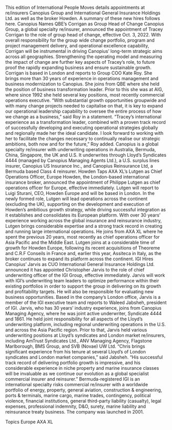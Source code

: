 This edition of International People Moves details appointments at re/insurers Canopius Group and International General Insurance Holdings Ltd. as well as the broker Howden.
A summary of these new hires follows here.
Canopius Names QBE’s Corrigan as Group Head of Change
Canopius Group, a global specialty re/insurer, announced the appointment of Tracey Corrigan to the role of group head of change, effective Oct. 3, 2022.
With overall responsibility for the group wide change portfolio, program and project management delivery, and operational excellence capability, Corrigan will be instrumental in driving Canopius’ long-term strategic aims across all geographies. Strengthening the operating model and measuring the impact of change are further key aspects of Tracey’s role, to future proof the rapidly expanding business and ensure sustainable growth.
Corrigan is based in London and reports to Group COO Kate Roy. She brings more than 30 years of experience in operations management and business modernization to Canopius. She joins from QBE where she held the position of business transformation leader. Prior to this she was at AIG, where since 1992 she held several key positions, most recently commercial operations executive.
“With substantial growth opportunities groupwide and with many change projects needed to capitalise on that, it is key to expand our operational leadership capability to oversee the entire process of how we change as a business,” said Roy in a statement.
“Tracey’s international experience as a transformation leader, combined with a proven track record of successfully developing and executing operational strategies globally and regionally made her the ideal candidate. I look forward to working with her to facilitate the changes necessary to continually realise our strategic ambitions, both now and for the future,” Roy added.
Canopius is a global specialty re/insurer with underwriting operations in Australia, Bermuda, China, Singapore, the UK and U.S. It underwrites through Lloyd’s Syndicates 4444 (managed by Canopius Managing Agents Ltd.), a U.S. surplus lines insurer, Canopius US Insurance Inc., and Canopius Reinsurance Ltd, a Bermuda based Class 4 reinsurer.
Howden Taps AXA XL’s Lutgen as Chief Operations Officer, Europe
Howden, the London-based international insurance broker, announced the appointment of Philippe Lutgen as chief operations officer for Europe, effective immediately. Lutgen will report to Luigi Sturani, CEO, Howden Europe and will be based in London.
In the newly formed role, Lutgen will lead operations across the continent (excluding the UK), supporting on the development and execution of Howden’s ambitious growth strategy, while driving successful integration as it establishes and consolidates its European platform.
With over 30 years’ experience working across the global insurance and reinsurance industry, Lutgen brings considerable expertise and a strong track record in creating and running large international operations. He joins from AXA XL where he spent the previous 20 years, most recently as chief operations officer for Asia Pacific and the Middle East.
Lutgen joins at a considerable time of growth for Howden Europe, following its recent acquisitions of Theoreme and C.R.F Conseils in France and, earlier this year, Assiteca in Italy, as the broker continues to expand its platform across the continent.
IGI Hires Canopius’ Jarvis as CUO
International General Insurance Holdings Ltd. announced it has appointed Christopher Jarvis to the role of chief underwriting officer of the IGI Group, effective immediately.
Jarvis will work with IGI’s underwriting team leaders to optimize performance within their existing portfolios in order to support the group in delivering on its growth and profitability targets. He will also be responsible for evaluating new business opportunities.
Based in the company’s London office, Jarvis is a member of the IGI executive team and reports to Waleed Jabsheh, president of IGI.
Jarvis, who has 30 years’ industry experience, joins from Canopius Managing Agency, where he was joint active underwriter, Syndicate 4444 and 1861. He held joint responsibility for all aspects of the Lloyd’s underwriting platform, including regional underwriting operations in the U.S. and across the Asia Pacific region. Prior to that, Jarvis held various underwriting positions at Lloyd’s syndicates and London market re/insurers, including AmTrust Syndicates Ltd., ANV Managing Agency, Flagstone Marlborough, BMS Group, and SVB (Novae) UW Ltd.
“Chris brings significant experience from his tenure at several Lloyd’s of London syndicates and London market companies,” said Jabsheh. “His successful track record of delivering portfolio growth is impressive, and his considerable experience in niche property and marine insurance classes will be invaluable as we continue our evolution as a global specialist commercial insurer and reinsurer.”
Bermuda-registered IGI is an international specialty risks commercial re/insurer with a worldwide portfolio of energy, property, general aviation, construction & engineering, ports & terminals, marine cargo, marine trades, contingency, political violence, financial institutions, general third-party liability (casualty), legal expenses, professional indemnity, D&O, surety, marine liability and reinsurance treaty business. The company was launched in 2001.

Topics
Europe
AXA XL
